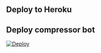 

## Deploy to Heroku
## Deploy compressor bot
[![Deploy](https://www.herokucdn.com/deploy/button.svg)](https://heroku.com/deploy)
